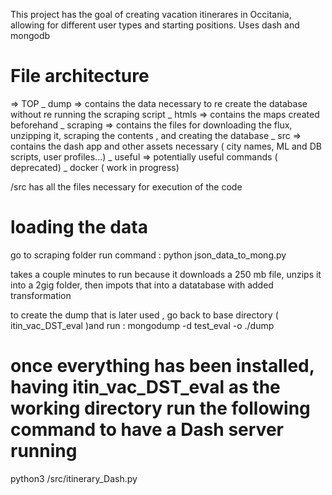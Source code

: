 
This project has the goal of creating vacation itinerares in Occitania, allowing for different user types and starting positions.
Uses dash and mongodb 
# File architecture
=> TOP
    _ dump => contains the data necessary to re create the database without re running the scraping script
    _ htmls => contains the maps created beforehand
    _ scraping  => contains the files for downloading the flux, unzipping it, scraping the contents , and creating the database 
    _ src => contains the dash app and other assets necessary ( city names, ML and DB scripts, user profiles...)
    _ useful => potentially useful commands ( deprecated)
    _ docker ( work in progress)


/src
  has all the files necessary for execution of the code


# loading the data
go to scraping folder
run command :
  python json_data_to_mong.py

takes a couple minutes to run because it downloads a 250 mb file, unzips it into a 2gig folder, then impots that into a datatabase with added transformation 

to create the dump that is later used , go back to base directory  ( itin_vac_DST_eval )and run :
  mongodump -d test_eval -o ./dump


# once everything has been installed, having itin_vac_DST_eval as the working directory run the following command to have a Dash server running
python3 /src/itinerary_Dash.py

